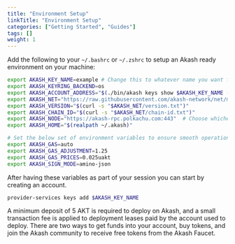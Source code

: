 ```yaml
---
title: "Environment Setup"
linkTitle: "Environment Setup"
categories: ["Getting Started", "Guides"]
tags: []
weight: 1
---
```


Add the following to your `~/.bashrc` or `~/.zshrc` to setup an Akash ready environment on your machine:

```sh
export AKASH_KEY_NAME=example # Change this to whatever name you want for your key
export AKASH_KEYRING_BACKEND=os
export AKASH_ACCOUNT_ADDRESS="$(./bin/akash keys show $AKASH_KEY_NAME -a)"
export AKASH_NET="https://raw.githubusercontent.com/akash-network/net/master/mainnet"
export AKASH_VERSION="$(curl -s "$AKASH_NET/version.txt")"
export AKASH_CHAIN_ID="$(curl -s "$AKASH_NET/chain-id.txt")"
export AKASH_NODE="https://akash-rpc.polkachu.com:443"  # Choose whichever node you prefer
export AKASH_HOME="$(realpath ~/.akash)"

# Set the below set of environment variables to ensure smooth operation
export AKASH_GAS=auto
export AKASH_GAS_ADJUSTMENT=1.25
export AKASH_GAS_PRICES=0.025uakt
export AKASH_SIGN_MODE=amino-json
```

After having these variables as part of your session you can start by creating an account.
```sh
provider-services keys add $AKASH_KEY_NAME
```

A minimum deposit of 5 AKT is required to deploy on Akash, and a small transaction fee is applied to deployment leases paid by the account used to deploy.
There are two ways to get funds into your account, buy tokens, and join the Akash community to receive free tokens from the Akash Faucet.
